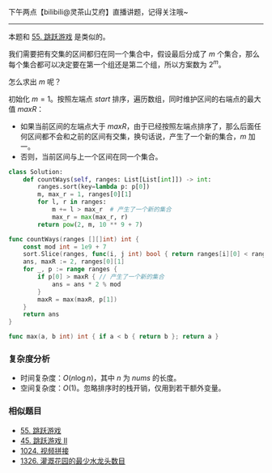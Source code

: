 下午两点【biIibiIi@灵茶山艾府】直播讲题，记得关注哦~

---

本题和 [55. 跳跃游戏](https://leetcode.cn/problems/jump-game/) 是类似的。

我们需要把有交集的区间都归在同一个集合中，假设最后分成了 $m$ 个集合，那么每个集合都可以决定要在第一个组还是第二个组，所以方案数为 $2^m$。

怎么求出 $m$ 呢？

初始化 $m=1$。按照左端点 $\textit{start}$ 排序，遍历数组，同时维护区间的右端点的最大值 $\textit{maxR}$：

- 如果当前区间的左端点大于 $\textit{maxR}$，由于已经按照左端点排序了，那么后面任何区间都不会和之前的区间有交集，换句话说，产生了一个新的集合，$m$ 加一。
- 否则，当前区间与上一个区间在同一个集合。

```py [sol1-Python3]
class Solution:
    def countWays(self, ranges: List[List[int]]) -> int:
        ranges.sort(key=lambda p: p[0])
        m, max_r = 1, ranges[0][1]
        for l, r in ranges:
            m += l > max_r  # 产生了一个新的集合
            max_r = max(max_r, r)
        return pow(2, m, 10 ** 9 + 7)
```

```go [sol1-Go]
func countWays(ranges [][]int) int {
	const mod int = 1e9 + 7
	sort.Slice(ranges, func(i, j int) bool { return ranges[i][0] < ranges[j][0] })
	ans, maxR := 2, ranges[0][1]
	for _, p := range ranges {
		if p[0] > maxR { // 产生了一个新的集合
			ans = ans * 2 % mod
		}
		maxR = max(maxR, p[1])
	}
	return ans
}

func max(a, b int) int { if a < b { return b }; return a }
```

### 复杂度分析

- 时间复杂度：$O(n\log n)$，其中 $n$ 为 $\textit{nums}$ 的长度。
- 空间复杂度：$O(1)$。忽略排序时的栈开销，仅用到若干额外变量。

### 相似题目

- [55. 跳跃游戏](https://leetcode.cn/problems/jump-game/)
- [45. 跳跃游戏 II](https://leetcode.cn/problems/jump-game-ii/)
- [1024. 视频拼接](https://leetcode.cn/problems/video-stitching/)
- [1326. 灌溉花园的最少水龙头数目](https://leetcode.cn/problems/minimum-number-of-taps-to-open-to-water-a-garden/)
